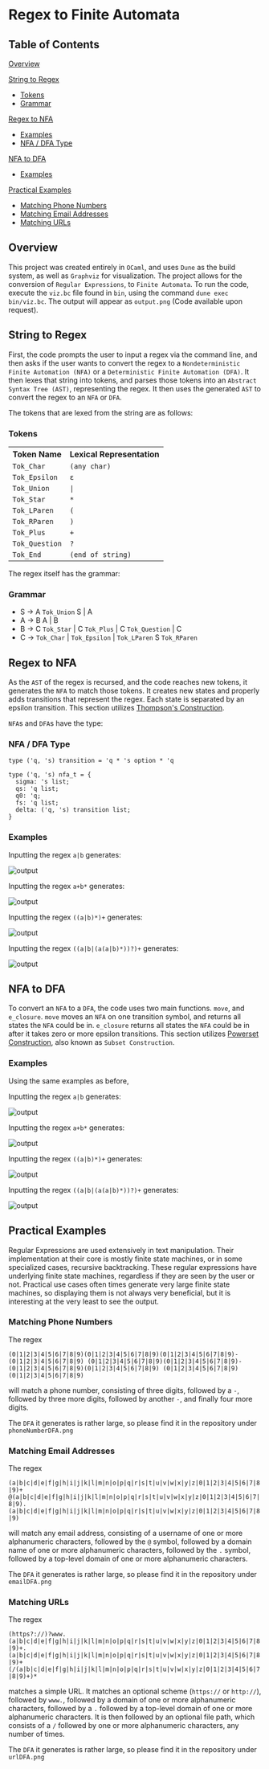 # Regex to Finite Automata

## Table of Contents
[Overview](https://github.com/seanrosshughes/regex-to-finite-automata#overview)<br>

[String to Regex](https://github.com/seanrosshughes/regex-to-finite-automata#string-to-regex)<br>
- [Tokens](https://github.com/seanrosshughes/regex-to-finite-automata#tokens)<br>
- [Grammar](https://github.com/seanrosshughes/regex-to-finite-automata#grammar)<br>

[Regex to NFA](https://github.com/seanrosshughes/regex-to-finite-automata#regex-to-nfa)<br>
- [Examples](https://github.com/seanrosshughes/regex-to-finite-automata#examples)<br>
- [NFA / DFA Type](https://github.com/seanrosshughes/regex-to-finite-automata#nfa--dfa-type)

[NFA to DFA](https://github.com/seanrosshughes/regex-to-finite-automata#nfa-to-dfa)<br>
- [Examples](https://github.com/seanrosshughes/regex-to-finite-automata#examples-1)<br>

[Practical Examples](https://github.com/seanrosshughes/regex-to-finite-automata#practical-examples)
- [Matching Phone Numbers](https://github.com/seanrosshughes/regex-to-finite-automata#matching-phone-numbers)
- [Matching Email Addresses](https://github.com/seanrosshughes/regex-to-finite-automata#matching-email-addresses)
- [Matching URLs](https://github.com/seanrosshughes/regex-to-finite-automata#matching-urls)




## Overview
This project was created entirely in `OCaml`, and uses `Dune` as the build system, as well as `Graphviz` for visualization.
The project allows for the conversion of `Regular Expressions`, to `Finite Automata`. To run the code, execute the `viz.bc`
file found in `bin`, using the command `dune exec bin/viz.bc`. The output will appear as `output.png` (Code available upon request). 

## String to Regex
First, the code prompts the user to input a regex via the command line, and then asks if the user wants to convert the regex
to a `Nondeterministic Finite Automation (NFA)` or a `Deterministic Finite Automation (DFA)`. It then lexes that string into 
tokens, and parses those tokens into an `Abstract Syntax Tree (AST)`, representing the regex. It then uses the generated `AST` 
to convert the regex to an `NFA` or `DFA`.

The tokens that are lexed from the string are as follows:
### Tokens

<table>
  <tr>
    <th>Token Name</th>
    <th>Lexical Representation</th>
  </tr>
  <tr>
    <td><code>Tok_Char</code></td>
    <td><code>(any char)</code></td>
  </tr>
  <tr>
    <td><code>Tok_Epsilon</code></td>
    <td><code>ε</code></td>
  </tr>
  <tr>
    <td><code>Tok_Union</code></td>
    <td><code>|</code></td>
  </tr>
  <tr>
    <td><code>Tok_Star</code></td>
    <td><code>*</code></td>
  </tr>
  <tr>
    <td><code>Tok_LParen</code></td>
    <td><code>(</code></td>
  </tr>
  <tr>
    <td><code>Tok_RParen</code></td>
    <td><code>)</code></td>
  </tr>
  <tr>
    <td><code>Tok_Plus</code></td>
    <td><code>+</code></td>
  </tr>
  <tr>
    <td><code>Tok_Question</code></td>
    <td><code>?</code></td>
  </tr>
  <tr>
    <td><code>Tok_End</code></td>
    <td><code>(end of string)</code></td>
  </tr>
</table>

The regex itself has the grammar:
### Grammar

<ul>
  <li>S -> A <code>Tok_Union</code> S | A</li>
  <li>A -> B A | B</li>
  <li>B -> C <code>Tok_Star</code> | C <code>Tok_Plus</code> | C <code>Tok_Question</code> | C</li>
  <li>C -> <code>Tok_Char</code> | <code>Tok_Epsilon</code> | <code>Tok_LParen</code> S <code>Tok_RParen</code></li>
</ul>

## Regex to NFA
As the `AST` of the regex is recursed, and the code reaches new tokens, it generates the `NFA` to match those tokens. It creates new states and properly adds transitions that represent the regex. Each state is separated by an epsilon transition. This section utilizes [Thompson's Construction](https://en.wikipedia.org/wiki/Thompson%27s_construction).

`NFA`s and `DFA`s have the type:<br>

### NFA / DFA Type
```
type ('q, 's) transition = 'q * 's option * 'q

type ('q, 's) nfa_t = {
  sigma: 's list;
  qs: 'q list;
  q0: 'q;
  fs: 'q list;
  delta: ('q, 's) transition list;
}
```

### Examples
Inputting the regex `a|b` generates:<br>

![output](https://github.com/seanrosshughes/regex-to-finite-automata/assets/92600908/9aba3679-b682-4987-934e-4055993af668)

Inputting the regex `a+b*` generates:<br>

![output](https://github.com/seanrosshughes/regex-to-finite-automata/assets/92600908/754cb6c2-6f13-4af3-8cd2-d8d1dbb39c34)

Inputting the regex `((a|b)*)+` generates:<br>

![output](https://github.com/seanrosshughes/regex-to-finite-automata/assets/92600908/d298863b-48fb-4132-9708-3d2d70ffef3b)

Inputting the regex `((a|b|(a(a|b)*))?)+` generates:<br>

![output](https://github.com/seanrosshughes/regex-to-finite-automata/assets/92600908/07200d79-1f02-4da4-981a-367851a4af37)


## NFA to DFA 
To convert an `NFA` to a `DFA`, the code uses two main functions. `move`, and `e_closure`. `move` moves an `NFA` on one transition
symbol, and 
returns all states the `NFA` could be in. `e_closure` returns all states the `NFA` could be in after it takes zero or more 
epsilon transitions. This section utilizes [Powerset Construction](https://en.wikipedia.org/wiki/Powerset_construction), also known as
`Subset Construction`.

### Examples
Using the same examples as before, 

Inputting the regex `a|b` generates:<br>

![output](https://github.com/seanrosshughes/regex-to-finite-automata/assets/92600908/7a740ec9-0988-4aa3-9251-a2f6bf1a00c4)

Inputting the regex `a+b*` generates:<br>

![output](https://github.com/seanrosshughes/regex-to-finite-automata/assets/92600908/5bd8e724-8857-432d-980c-f7272746cd8c)

Inputting the regex `((a|b)*)+` generates:<br>

![output](https://github.com/seanrosshughes/regex-to-finite-automata/assets/92600908/2e7cbadd-9f65-4461-9b6d-9f922089f661)

Inputting the regex `((a|b|(a(a|b)*))?)+` generates:<br>

![output](https://github.com/seanrosshughes/regex-to-finite-automata/assets/92600908/75cd2ec5-d136-4242-a733-1c8ddd6fc24f)

## Practical Examples
Regular Expressions are used extensively in text manipulation. Their implementation at their core is mostly finite state machines, 
or in some specialized cases, recursive backtracking. These regular expressions have underlying finite state machines, regardless if 
they are seen by the user or not. Practical use cases often times generate very large finite state machines, so displaying them is 
not always very beneficial, but it is interesting at the very least to see the output.

### Matching Phone Numbers
The regex <br>

`(0|1|2|3|4|5|6|7|8|9)(0|1|2|3|4|5|6|7|8|9)(0|1|2|3|4|5|6|7|8|9)-(0|1|2|3|4|5|6|7|8|9)
(0|1|2|3|4|5|6|7|8|9)(0|1|2|3|4|5|6|7|8|9)-(0|1|2|3|4|5|6|7|8|9)(0|1|2|3|4|5|6|7|8|9)
(0|1|2|3|4|5|6|7|8|9)(0|1|2|3|4|5|6|7|8|9)`<br>

will match a phone number, consisting of three digits, followed by a `-`, followed by three more digits, followed by another `-`, and 
finally four more digits.<br>

The `DFA` it generates is rather large, so please find it in the repository under `phoneNumberDFA.png`

### Matching Email Addresses
The regex <br>

`(a|b|c|d|e|f|g|h|i|j|k|l|m|n|o|p|q|r|s|t|u|v|w|x|y|z|0|1|2|3|4|5|6|7|8|9)+
@(a|b|c|d|e|f|g|h|i|j|k|l|m|n|o|p|q|r|s|t|u|v|w|x|y|z|0|1|2|3|4|5|6|7|8|9).(a|b|c|d|e|f|g|h|i|j|k|l|m|n|o|p|q|r|s|t|u|v|w|x|y|z|0|1|2|3|4|5|6|7|8|9)`<br>

will match any email address, consisting of a username of one or more alphanumeric characters, followed by the 
`@` symbol, followed by a domain name of one or more alphanumeric characters, followed by the `.` symbol, 
followed by a top-level domain of one or more alphanumeric characters.

The `DFA` it generates is rather large, so please find it in the repository under `emailDFA.png`

### Matching URLs
The regex <br>

`(https?://)?www.(a|b|c|d|e|f|g|h|i|j|k|l|m|n|o|p|q|r|s|t|u|v|w|x|y|z|0|1|2|3|4|5|6|7|8|9)+.(a|b|c|d|e|f|g|h|i|j|k|l|m|n|o|p|q|r|s|t|u|v|w|x|y|z|0|1|2|3|4|5|6|7|8|9)+(/(a|b|c|d|e|f|g|h|i|j|k|l|m|n|o|p|q|r|s|t|u|v|w|x|y|z|0|1|2|3|4|5|6|7|8|9)+)*`<br>

matches a simple URL. It matches an optional scheme (`https://` or `http://`), followed by `www.`, followed by a domain of one or more alphanumeric characters, followed by a `.` followed by a top-level domain of one or more alphanumeric characters. It is then followed by an optional file path, which consists of a `/` followed by one or more alphanumeric characters, any number of times.

The `DFA` it generates is rather large, so please find it in the repository under `urlDFA.png`


